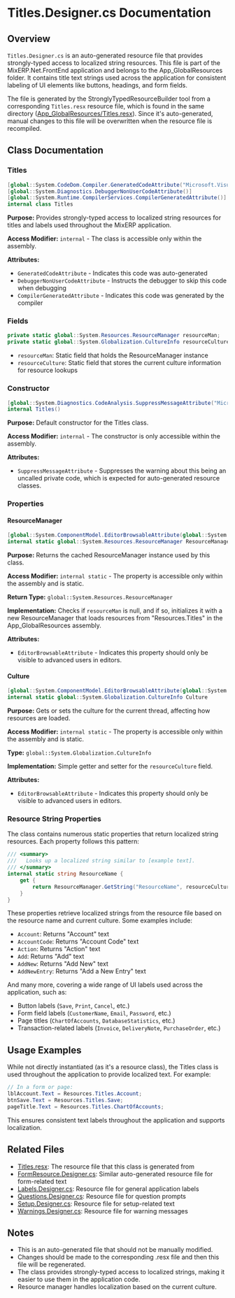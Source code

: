 # Titles.Designer.cs Documentation

## Overview

`Titles.Designer.cs` is an auto-generated resource file that provides strongly-typed access to localized string resources. This file is part of the MixERP.Net.FrontEnd application and belongs to the App_GlobalResources folder. It contains title text strings used across the application for consistent labeling of UI elements like buttons, headings, and form fields.

The file is generated by the StronglyTypedResourceBuilder tool from a corresponding `Titles.resx` resource file, which is found in the same directory ([App_GlobalResources/Titles.resx](../App_GlobalResources/Titles.resx)). Since it's auto-generated, manual changes to this file will be overwritten when the resource file is recompiled.

## Class Documentation

### Titles

```csharp
[global::System.CodeDom.Compiler.GeneratedCodeAttribute("Microsoft.VisualStudio.Web.Application.StronglyTypedResourceProxyBuilder", "11.0.0.0")]
[global::System.Diagnostics.DebuggerNonUserCodeAttribute()]
[global::System.Runtime.CompilerServices.CompilerGeneratedAttribute()]
internal class Titles
```

**Purpose:** Provides strongly-typed access to localized string resources for titles and labels used throughout the MixERP application.

**Access Modifier:** `internal` - The class is accessible only within the assembly.

**Attributes:**
- `GeneratedCodeAttribute` - Indicates this code was auto-generated
- `DebuggerNonUserCodeAttribute` - Instructs the debugger to skip this code when debugging
- `CompilerGeneratedAttribute` - Indicates this code was generated by the compiler

### Fields

```csharp
private static global::System.Resources.ResourceManager resourceMan;
private static global::System.Globalization.CultureInfo resourceCulture;
```

- `resourceMan`: Static field that holds the ResourceManager instance
- `resourceCulture`: Static field that stores the current culture information for resource lookups

### Constructor

```csharp
[global::System.Diagnostics.CodeAnalysis.SuppressMessageAttribute("Microsoft.Performance", "CA1811:AvoidUncalledPrivateCode")]
internal Titles()
```

**Purpose:** Default constructor for the Titles class. 

**Access Modifier:** `internal` - The constructor is only accessible within the assembly.

**Attributes:**
- `SuppressMessageAttribute` - Suppresses the warning about this being an uncalled private code, which is expected for auto-generated resource classes.

### Properties

#### ResourceManager

```csharp
[global::System.ComponentModel.EditorBrowsableAttribute(global::System.ComponentModel.EditorBrowsableState.Advanced)]
internal static global::System.Resources.ResourceManager ResourceManager
```

**Purpose:** Returns the cached ResourceManager instance used by this class.

**Access Modifier:** `internal static` - The property is accessible only within the assembly and is static.

**Return Type:** `global::System.Resources.ResourceManager`

**Implementation:** Checks if `resourceMan` is null, and if so, initializes it with a new ResourceManager that loads resources from "Resources.Titles" in the App_GlobalResources assembly.

**Attributes:**
- `EditorBrowsableAttribute` - Indicates this property should only be visible to advanced users in editors.

#### Culture

```csharp
[global::System.ComponentModel.EditorBrowsableAttribute(global::System.ComponentModel.EditorBrowsableState.Advanced)]
internal static global::System.Globalization.CultureInfo Culture
```

**Purpose:** Gets or sets the culture for the current thread, affecting how resources are loaded.

**Access Modifier:** `internal static` - The property is accessible only within the assembly and is static.

**Type:** `global::System.Globalization.CultureInfo`

**Implementation:** Simple getter and setter for the `resourceCulture` field.

**Attributes:**
- `EditorBrowsableAttribute` - Indicates this property should only be visible to advanced users in editors.

### Resource String Properties

The class contains numerous static properties that return localized string resources. Each property follows this pattern:

```csharp
/// <summary>
///   Looks up a localized string similar to [example text].
/// </summary>
internal static string ResourceName {
    get {
        return ResourceManager.GetString("ResourceName", resourceCulture);
    }
}
```

These properties retrieve localized strings from the resource file based on the resource name and current culture. Some examples include:

- `Account`: Returns "Account" text
- `AccountCode`: Returns "Account Code" text
- `Action`: Returns "Action" text
- `Add`: Returns "Add" text
- `AddNew`: Returns "Add New" text
- `AddNewEntry`: Returns "Add a New Entry" text

And many more, covering a wide range of UI labels used across the application, such as:
- Button labels (`Save`, `Print`, `Cancel`, etc.)
- Form field labels (`CustomerName`, `Email`, `Password`, etc.)
- Page titles (`ChartOfAccounts`, `DatabaseStatistics`, etc.)
- Transaction-related labels (`Invoice`, `DeliveryNote`, `PurchaseOrder`, etc.)

## Usage Examples

While not directly instantiated (as it's a resource class), the Titles class is used throughout the application to provide localized text. For example:

```csharp
// In a form or page:
lblAccount.Text = Resources.Titles.Account;
btnSave.Text = Resources.Titles.Save;
pageTitle.Text = Resources.Titles.ChartOfAccounts;
```

This ensures consistent text labels throughout the application and supports localization.

## Related Files

- [Titles.resx](../App_GlobalResources/Titles.resx): The resource file that this class is generated from
- [FormResource.Designer.cs](../App_GlobalResources/FormResource.Designer.cs): Similar auto-generated resource file for form-related text
- [Labels.Designer.cs](../App_GlobalResources/Labels.Designer.cs): Resource file for general application labels
- [Questions.Designer.cs](../App_GlobalResources/Questions.Designer.cs): Resource file for question prompts
- [Setup.Designer.cs](../App_GlobalResources/Setup.Designer.cs): Resource file for setup-related text
- [Warnings.Designer.cs](../App_GlobalResources/Warnings.Designer.cs): Resource file for warning messages

## Notes

- This is an auto-generated file that should not be manually modified.
- Changes should be made to the corresponding .resx file and then this file will be regenerated.
- The class provides strongly-typed access to localized strings, making it easier to use them in the application code.
- Resource manager handles localization based on the current culture.
